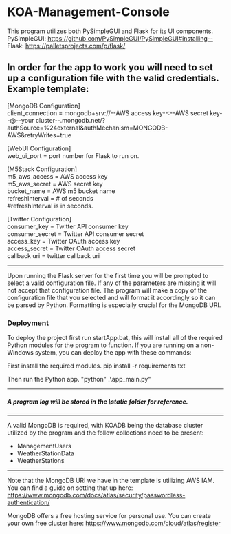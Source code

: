 # KOA-Management-Console
This program utilizes both PySimpleGUI and Flask for its UI components.
PySimpleGUI: https://github.com/PySimpleGUI/PySimpleGUI#installing--
Flask: https://palletsprojects.com/p/flask/

In order for the app to work you will need to set up a configuration file with the valid credentials. 
Example template:
----
[MongoDB Configuration] <br>
client_connection = mongodb+srv://--AWS access key--:--AWS secret key--@--your cluster--.mongodb.net/?authSource=%24external&authMechanism=MONGODB-AWS&retryWrites=true <br>
                             

[WebUI Configuration] <br>
web_ui_port = port number for Flask to run on. <br>

[M5Stack Configuration] <br>
m5_aws_access = AWS access key <br>
m5_aws_secret = AWS secret key <br>
bucket_name = AWS m5 bucket name <br>
refreshInterval = # of seconds <br>
#refreshInterval is in seconds. <br>

[Twitter Configuration] <br>
consumer_key = Twitter API consumer key <br>
consumer_secret = Twitter API consumer secret <br>
access_key = Twitter OAuth access key <br>
access_secret = Twitter OAuth access secret <br>
callback uri = twitter callback uri <br>

----
Upon running the Flask server for the first time you will be prompted to select a valid configuration file. If any of the parameters are missing it will not accept that configuration file. The program will make a copy of the configuration file that you selected and will format it accordingly so it can be parsed by Python. Formatting is especially crucial for the MongoDB URI.

### Deployment
To deploy the project first run startApp.bat, this will install all of the required Python modules for the program to function.
If you are running on a non-Windows system, you can deploy the app with these commands:

First install the required modules.
pip install -r requirements.txt

Then run the Python app.
"python" .\app_main.py"
  
----
##### A program log will be stored in the \static folder for reference.
----

A valid MongoDB is required, with KOADB being the database cluster utilized by the program and the follow collections need to be present:

- ManagementUsers
- WeatherStationData
- WeatherStations

----

Note that the MongoDB URI we have in the template is utilizing AWS IAM. You can find a guide on setting that up here:
https://www.mongodb.com/docs/atlas/security/passwordless-authentication/

MongoDB offers a free hosting service for personal use. You can create your own free cluster here:
https://www.mongodb.com/cloud/atlas/register
